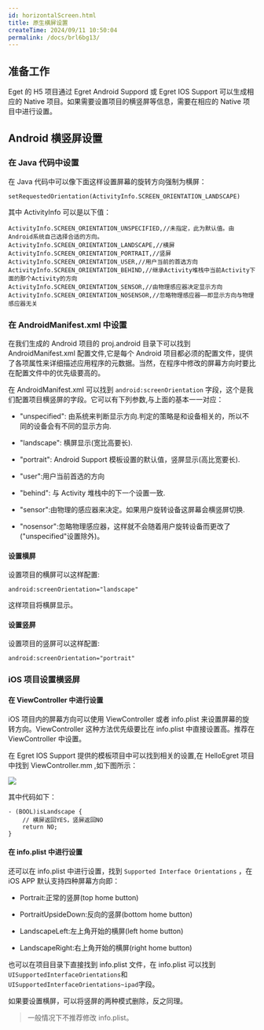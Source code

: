 ```yaml
---
id: horizontalScreen.html
title: 原生横屏设置
createTime: 2024/09/11 10:50:04
permalink: /docs/brl6bg13/
---
```


## 准备工作

Eget 的 H5 项目通过 Egret Android Suppord 或 Egret IOS Support 可以生成相应的 Native 项目。如果需要设置项目的横竖屏等信息，需要在相应的 Native 项目中进行设置。

## Android 横竖屏设置

### 在 Java 代码中设置

在 Java 代码中可以像下面这样设置屏幕的旋转方向强制为横屏：

```
setRequestedOrientation(ActivityInfo.SCREEN_ORIENTATION_LANDSCAPE)
```

其中 ActivityInfo 可以是以下值：

```
ActivityInfo.SCREEN_ORIENTATION_UNSPECIFIED,//未指定，此为默认值。由Android系统自己选择合适的方向。
ActivityInfo.SCREEN_ORIENTATION_LANDSCAPE,//横屏
ActivityInfo.SCREEN_ORIENTATION_PORTRAIT,//竖屏
ActivityInfo.SCREEN_ORIENTATION_USER,//用户当前的首选方向
ActivityInfo.SCREEN_ORIENTATION_BEHIND,//继承Activity堆栈中当前Activity下面的那个Activity的方向
ActivityInfo.SCREEN_ORIENTATION_SENSOR,//由物理感应器决定显示方向
ActivityInfo.SCREEN_ORIENTATION_NOSENSOR,//忽略物理感应器——即显示方向与物理感应器无关
```

### 在 AndroidManifest.xml 中设置

在我们生成的 Android 项目的 proj.android 目录下可以找到 AndroidManifest.xml 配置文件,它是每个 Android 项目都必须的配置文件，提供了各项属性来详细描述应用程序的元数据。当然，在程序中修改的屏幕方向时要比在配置文件中的优先级要高的。

在 AndroidManifest.xml 可以找到 `android:screenOrientation` 字段，这个是我们配置项目横竖屏的字段。它可以有下列参数,与上面的基本一一对应：

* "unspecified": 由系统来判断显示方向.判定的策略是和设备相关的，所以不同的设备会有不同的显示方向.

* "landscape": 横屏显示(宽比高要长).

* "portrait": Android Support 模板设置的默认值，竖屏显示(高比宽要长).

* "user":用户当前首选的方向

* "behind": 与 Activity 堆栈中的下一个设置一致.

* "sensor":由物理的感应器来决定。如果用户旋转设备这屏幕会横竖屏切换.

* "nosensor":忽略物理感应器，这样就不会随着用户旋转设备而更改了("unspecified"设置除外)。

#### 设置横屏

设置项目的横屏可以这样配置:

```
android:screenOrientation="landscape"
```

这样项目将横屏显示。

#### 设置竖屏

设置项目的竖屏可以这样配置:

```
android:screenOrientation="portrait"
```

### iOS 项目设置横竖屏

#### 在 ViewController 中进行设置

iOS 项目内的屏幕方向可以使用 ViewController 或者 info.plist 来设置屏幕的旋转方向。ViewController 这种方法优先级要比在 info.plist 中直接设置高。推荐在 ViewController 中设置。

在 Egret IOS Support 提供的模板项目中可以找到相关的设置,在 HelloEgret 项目中找到 ViewController.mm ,如下图所示：

![](569cc4287e852.jpg)

其中代码如下：

```
- (BOOL)isLandscape {
    // 横屏返回YES，竖屏返回NO
    return NO;
}
```

#### 在 info.plist 中进行设置

还可以在 info.plist 中进行设置，找到 `Supported Interface Orientations` ，在 iOS APP 默认支持四种屏幕方向即：

* Portrait:正常的竖屏(top home button)

* PortraitUpsideDown:反向的竖屏(bottom home button)

* LandscapeLeft:左上角开始的横屏(left home button)

* LandscapeRight:右上角开始的横屏(right home button)


也可以在项目目录下直接找到 info.plist 文件，在 info.plist 可以找到`UISupportedInterfaceOrientations`和`UISupportedInterfaceOrientations~ipad`字段。

如果要设置横屏，可以将竖屏的两种模式删除，反之同理。

> 一般情况下不推荐修改 info.plist。 






